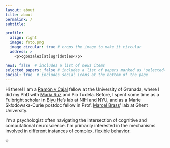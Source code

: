 ```yaml
---
layout: about
title: about
permalink: /
subtitle:

profile:
  align: right
  image: foto.png
  image_circular: true # crops the image to make it circular
  address: >
    <p>cgonzalez[at]ugr[dot]es</p>

news: false  # includes a list of news items
selected_papers: false # includes a list of papers marked as "selected={true}"
social: true  # includes social icons at the bottom of the page
---
```


Hi there! I am a [Ramón y Cajal](https://en.wikipedia.org/wiki/Santiago_Ram%C3%B3n_y_Cajal) fellow at the University of Granada, where I did my PhD with [María Ruz](https://wpd.ugr.es/~humneuro/) and Pío Tudela. Before, I spent some time as a Fulbright scholar in [Biyu He](https://med.nyu.edu/helab/)’s lab at NIH and NYU, and as a Marie Skłodowska-Curie postdoc fellow in Prof. [Marcel Brass](https://www.scienceofintelligence.de/people/marcel-brass/)' lab at Ghent University.



I'm a psychologist often navigating the intersection of cognitive and computational neuroscience. I'm primarily interested in the mechanisms involved in different instances of complex, flexible behavior.

⬦